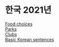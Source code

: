 <html>
<body>

<h1>        한국 2021년        </h1>
<p>  <a href="https://www.serusan.github.io/food.md">Food choices</a> <br>
     <a href="https://www.serusan.github.io/parks.md">Parks</a> <br>
     <a href="https://www.serusan.github.io/clubs.md">Clubs</a> <br>
     <a href="https://www.serusan.github.io/bk.md">Basic Korean sentences</a> <br>
</p>

</body>
</html>
